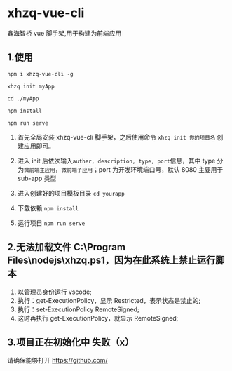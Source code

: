 <!--
 * @Descripttion: 文件说明
 * @version: 0.0.1
 * @Author: gaojiapeng
 * @Date: 2020-06-22 10:35:29
 * @LastEditors: gaojiapeng
 * @LastEditTime: 2020-06-23 15:55:37
-->

# xhzq-vue-cli

鑫海智桥 vue 脚手架,用于构建为前端应用

## 1.使用

```
npm i xhzq-vue-cli -g

xhzq init myApp

cd ./myApp

npm install

npm run serve
```

1. 首先全局安装 xhzq-vue-cli 脚手架，之后使用命令 `xhzq init 你的项目名` 创建应用即可。

2. 进入 init 后依次输入`auther, description, type, port`信息，其中 type 分为`微前端主应用`，`微前端子应用`；port 为开发环境端口号，默认 8080 主要用于 sub-app 类型

3. 进入创建好的项目模板目录 `cd yourapp`

4. 下载依赖 `npm install`

5. 运行项目 `npm run serve`

## 2.无法加载文件 C:\Program Files\nodejs\xhzq.ps1，因为在此系统上禁止运行脚本

1. 以管理员身份运行 vscode;
2. 执行：get-ExecutionPolicy，显示 Restricted，表示状态是禁止的;
3. 执行：set-ExecutionPolicy RemoteSigned;
4. 这时再执行 get-ExecutionPolicy，就显示 RemoteSigned;

## 3.项目正在初始化中 失败（x）

请确保能够打开 https://github.com/
